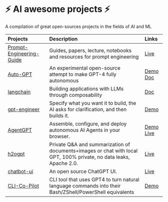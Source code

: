 # ⚡️ AI awesome projects ⚡️
A compilation of great open-sources projects in the fields of AI and ML

| Projects        | Description     | Links           |
|:----------------|:----------------|:----------------|
| [Prompt-Engineering-Guide](https://github.com/dair-ai/Prompt-Engineering-Guide) | Guides, papers, lecture, notebooks and resources for prompt engineering | [Live](https://www.promptingguide.ai/) |
| [Auto-GPT](https://github.com/Significant-Gravitas/Auto-GPT) | An experimental open-source attempt to make GPT-4 fully autonomous | [Demo](https://user-images.githubusercontent.com/70048414/232352935-55c6bf7c-3958-406e-8610-0913475a0b05.mp4) [Doc](https://docs.agpt.co/) |
| [langchain](https://github.com/hwchase17/langchain) | Building applications with LLMs through composability | [Doc](https://python.langchain.com/docs/get_started/introduction) |
| [gpt-engineer](https://github.com/AntonOsika/gpt-engineer) | Specify what you want it to build, the AI asks for clarification, and then builds it. | [Demo](https://twitter.com/antonosika/status/1667641038104674306) |
| [AgentGPT](https://github.com/reworkd/AgentGPT) | Assemble, configure, and deploy autonomous AI Agents in your browser. | [Demo](https://user-images.githubusercontent.com/50181239/241427218-5348e44a-29a5-4280-a06b-fe1429a8d99e.mp4) [Live](https://agentgpt.reworkd.ai/) |
| [h2ogpt](https://github.com/h2oai/h2ogpt) | Private Q&A and summarization of documents+images or chat with local GPT, 100% private, no data leaks, Apache 2.0. | [Live](https://gpt.h2o.ai/) |
| [chatbot-ui](https://github.com/mckaywrigley/chatbot-ui) | An open source ChatGPT UI. | [Live](https://www.chatbotui.com/) |
| [CLI-Co-Pilot](https://github.com/AntonOsika/CLI-Co-Pilot) | CLI tool that uses GPT4 to turn natural language commands into their Bash/ZShell/PowerShell equivalents | [Demo](https://github.com/AntonOsika/CLI-Co-Pilot/blob/main/codex_cli.gif) |
